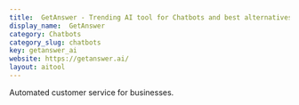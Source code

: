 ```yaml
---
title:  GetAnswer - Trending AI tool for Chatbots and best alternatives
display_name:  GetAnswer
category: Chatbots
category_slug: chatbots
key: getanswer_ai
website: https://getanswer.ai/
layout: aitool
---
```


Automated customer service for businesses.
